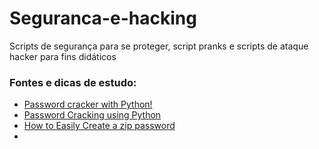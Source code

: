 # Seguranca-e-hacking
Scripts de segurança para se proteger, script pranks e scripts de ataque hacker para fins didáticos 

 ### Fontes e dicas de estudo:

 - [Password cracker with Python!](https://workshops.hackclub.com/passwordcracker/)
 - [Password Cracking using Python](https://medium.com/@cyberdocks2019/password-cracking-using-python-9fd1b5e064d9)
 - [How to Easily Create a zip password](https://stackzero.net/how-to-easily-create-a-zip-password-cracker/)
 - []()
